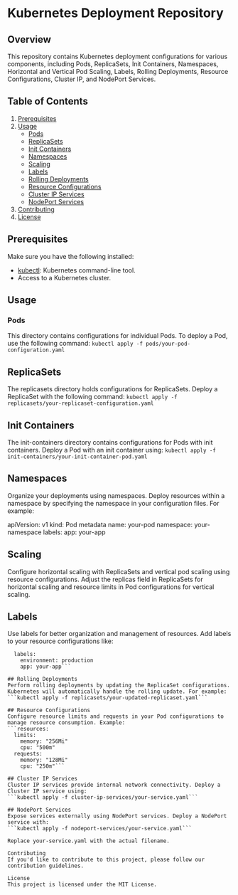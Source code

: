 # Kubernetes Deployment Repository

## Overview

This repository contains Kubernetes deployment configurations for various components, including Pods, ReplicaSets, Init Containers, Namespaces, Horizontal and Vertical Pod Scaling, Labels, Rolling Deployments, Resource Configurations, Cluster IP, and NodePort Services.

## Table of Contents

1. [Prerequisites](#prerequisites)
2. [Usage](#usage)
    - [Pods](#pods)
    - [ReplicaSets](#replicasets)
    - [Init Containers](#init-containers)
    - [Namespaces](#namespaces)
    - [Scaling](#scaling)
    - [Labels](#labels)
    - [Rolling Deployments](#rolling-deployments)
    - [Resource Configurations](#resource-configurations)
    - [Cluster IP Services](#cluster-ip-services)
    - [NodePort Services](#nodeport-services)
4. [Contributing](#contributing)
5. [License](#license)

## Prerequisites

Make sure you have the following installed:

- [kubectl](https://kubernetes.io/docs/tasks/tools/install-kubectl/): Kubernetes command-line tool.
- Access to a Kubernetes cluster.
## Usage

### Pods

This directory contains configurations for individual Pods. To deploy a Pod, use the following command:
```kubectl apply -f pods/your-pod-configuration.yaml```

## ReplicaSets
The replicasets directory holds configurations for ReplicaSets. Deploy a ReplicaSet with the following command:
```kubectl apply -f replicasets/your-replicaset-configuration.yaml```

## Init Containers
The init-containers directory contains configurations for Pods with init containers. Deploy a Pod with an init container using:
```kubectl apply -f init-containers/your-init-container-pod.yaml```

## Namespaces
Organize your deployments using namespaces. Deploy resources within a namespace by specifying the namespace in your configuration files. For example:

apiVersion: v1
kind: Pod
metadata
  name: your-pod
  namespace: your-namespace
  labels:
    app: your-app


## Scaling
Configure horizontal scaling with ReplicaSets and vertical pod scaling using resource configurations. Adjust the replicas field in ReplicaSets for horizontal scaling and resource limits in Pod configurations for vertical scaling.

## Labels
Use labels for better organization and management of resources. Add labels to your resource configurations like:
```metadata:
  labels:
    environment: production
    app: your-app```

## Rolling Deployments
Perform rolling deployments by updating the ReplicaSet configurations. Kubernetes will automatically handle the rolling update. For example:
```kubectl apply -f replicasets/your-updated-replicaset.yaml```

## Resource Configurations
Configure resource limits and requests in your Pod configurations to manage resource consumption. Example:
```resources:
  limits:
    memory: "256Mi"
    cpu: "500m"
  requests:
    memory: "128Mi"
    cpu: "250m"```

## Cluster IP Services
Cluster IP services provide internal network connectivity. Deploy a Cluster IP service using:
```kubectl apply -f cluster-ip-services/your-service.yaml```

## NodePort Services
Expose services externally using NodePort services. Deploy a NodePort service with:
```kubectl apply -f nodeport-services/your-service.yaml```

Replace your-service.yaml with the actual filename.

Contributing
If you'd like to contribute to this project, please follow our contribution guidelines.

License
This project is licensed under the MIT License.


